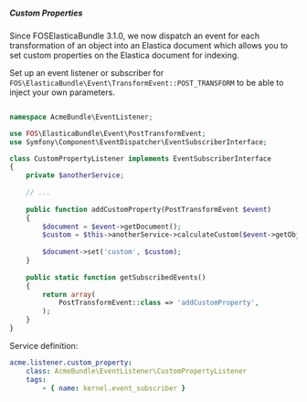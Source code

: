 ##### Custom Properties

Since FOSElasticaBundle 3.1.0, we now dispatch an event for each transformation of an 
object into an Elastica document which allows you to set custom properties on the Elastica
document for indexing.

Set up an event listener or subscriber for 
`FOS\ElasticaBundle\Event\TransformEvent::POST_TRANSFORM` to be able to inject your own
parameters.

```php

namespace AcmeBundle\EventListener;

use FOS\ElasticaBundle\Event\PostTransformEvent;
use Symfony\Component\EventDispatcher\EventSubscriberInterface;

class CustomPropertyListener implements EventSubscriberInterface
{
    private $anotherService;
    
    // ...
    
    public function addCustomProperty(PostTransformEvent $event)
    {
        $document = $event->getDocument();
        $custom = $this->anotherService->calculateCustom($event->getObject());
                    
        $document->set('custom', $custom);
    }
    
    public static function getSubscribedEvents()
    {
        return array(
            PostTransformEvent::class => 'addCustomProperty',
        );
    }
}
```

Service definition:
```yml
acme.listener.custom_property:
    class: AcmeBundle\EventListener\CustomPropertyListener
    tags:
        - { name: kernel.event_subscriber }
```
